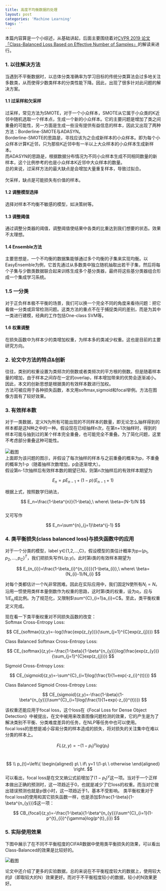 ```yaml
---
title: 高度不均衡数据的处理
layout: post
categories: 'Machine Learning'
tags: ''
---
```


本篇内容算是一个小综述，从基础讲起，后面主要围绕着对[CVPR 2019 论文「Class-Balanced Loss Based on Effective Number of Samples」](https://arxiv.org/pdf/1901.05555.pdf)的解读来进行。
### 1. 以往解决方法
当遇到不平衡数据时，以总体分类准确率为学习目标的传统分类算法会过多地关注多数类，从而使得少数类样本的分类性能下降。因此，出现了很多针对此问题的解决方案。

#### 1.1 过采样和欠采样
过采样，常见方法为SMOTE，对于一个小众样本，SMOTE从它属于小众类的K近邻中随机选取一个样本点，生成一个新的小众样本。它的主要问题是增加了类之间重叠的可能性，另一方面是生成一些没有提供有益信息的样本，因此又出现了两种方法：Borderline-SMOTE与ADASYN。<br>
Borderline-SMOTE的思路是，寻找应该为之合成新样本的小众样本。即为每个小众样本计算K近邻，只为那些K近邻中有一半以上大众样本的小众样本生成新样本。<br>
而ADASYN的思路是，根据数据分布情况为不同小众样本生成不同相同数量的新样本，这个比例参考的也是小众样本K近邻中大众样本的数量。<br>
总的来说，过采样方法的最大缺点是会增加大量重复样本，导致过拟合。<br>
<br>
欠采样，缺点是可能损失有价值的样本。<br>

#### 1.2 调整模型选择
选择对样本不均衡不敏感的模型，如决策树等。

#### 1.3 调整阈值
通过调整分类器的阈值，调整阈值使结果中各类的比重达到我们想要的状态。效果不太理想。

#### 1.4 Ensemble方法
主要思想是，一个不均衡的数据集能够通过多个均衡的子集来实现均衡。以EasyEnsemble为例，它首先通过从多数类中独立随机抽取出若干子集，然后将每个子集与少数类数据联合起来训练生成多个基分类器，最终将这些基分类器组合形成一个集成学习系统。

### 1.5 一分类
对于正负样本极不平衡的场景，我们可以换一个完全不同的角度来看待问题：把它看做一分类或异常检测问题。这类方法的重点不在于捕捉类间的差别，而是为其中一类进行建模，经典的工作包括One-class SVM等。<br>

#### 1.6 权重调整
在损失函数中为样本少的类增加权重，为样本多的类减少权重。这也是目前的主要研究方向。

### 2. 论文中方法的特点&创新<br>
往往，类别的权重设置为类频次的倒数或者类频次的平方根的倒数。但是随着样本量的增加，由于样本之间存在一定的overlap，样本增加带来的优势会逐渐减小。因此，本文的创新思想是根据类的有效样本数进行加权。<br>
方法可被应用于各种损失函数，本文用softmax,sigmoid和focal举例。方法在图像方面有了较好效果。

### 3. 有效样本数<br>
对于一类数据，定义N为所有可能出现的不同样本的数量，即无论怎么抽样得到的样本都是这N种之中的一种。假设现在已经抽样n次，在第n+1次抽样时，得到的样本可能与抽到过的某个样本完全重叠，也可能完全不重叠。为了简化问题，这里不考虑部分重叠这种可能性。<br><br>
![截图](https://paichin.github.io/assets/images4post/1_1.png)
<br>
上面即为该问题的图示，并假设了每次抽样的样本与之前重叠的概率为p，不重叠的概率为1-p（随着抽样次数增加，p会逐渐增大）。<br>
假设第n-1次抽样后有效样本数的期望已知，则第n次抽样后的有效样本期望为

$$
E_{n}=pE_{n-1}+(1-p)(E_{n-1}+1)
$$

根据上式，按照数学归纳法，<br>

$$
E_n=\frac{1-\beta^{n}}{1-\beta},\ where\  \beta=(N-1)/N
$$
<br>
又可写作

$$
E_n=\sum^{n}_{j=1}\beta^{j-1}
$$

### 4. 类平衡损失(class balanced loss)与损失函数中的应用<br>
对于一个分类的模型，label y$\in${1,2,...,C}，假设模型的类估计概率为p={$p_{1},p_{2},...,p_{C}$}$^{T}$，我们把损失写作L(p,y)。此时第i类的有效样本期望为

$$
E_{n_{i}}=\frac{1-\beta_{i}^{n_{i}}}{1-\beta_{i}},\ where\  \beta=(N_{i}-1)/N_{i}
$$

对每个类都估计一个$N_{i}$非常困难。因此在实际应用中，我们固定N使所有$N_{i}=N$。
沿用一惯使用类样本量倒数作为权重的思路，这时第i类的权重，设为$a_{i}$，应与$1/E_{n_{i}}$成比例。为了规范化，又限制$\sum^{C}_{i=1}a_{i}=C$。至此，类平衡权重定义完成。

现在看一下类平衡权重对不同损失函数的改变：<br>
Softmax Cross-Entropy Loss:

$$
CE_{softmax}(z,y)=-log(\frac{exp(z_{y})}{\sum_{j=1}^{C}exp(z_{j})})
$$

Class Balanced Softmax Cross-Entropy Loss:

$$
CE_{softmax}(z,y)=-\frac{1-\beta}{1-\beta^{n_{y}}}log(\frac{exp(z_{y})}{\sum_{j=1}^{C}exp(z_{j})})
$$

Sigmoid Cross-Entropy Loss:

$$
CE_{sigmoid}(z,y)=-\sum^{C}_{i=1}log(\frac{1}{1+exp(-z_{i}^{t})})
$$

Class Balanced Sigmoid Cross-Entropy Loss:

$$
CE_{sigmoid}(z,y)=-\frac{1-\beta}{1-\beta^{n_{y}}}\sum^{C}_{i=1}log(\frac{1}{1+exp(-z_{i}^{t})})
$$

该权重还能应用于focal loss，这个loss在《Focal Loss for Dense Object Detection》中被提出，在文中被用来改善图像问题检测的效果，它的产生是为了解决类别不平衡、分类难度差异的任务，在NLP等任务中也可以使用。<br>
focal loss的思想是减小容易分类的样本造成的损失，将对损失的关注集中在难以分类的样本上。

$$
FL(z,y)=-(1-p_{t})^\gamma
log(p_{t}) 
$$
<br>

$$
\\ p_{t}=\left\{
\begin{aligned} 
p\ \ if\ y=1
\\1-p\ \ otherwise
\end{aligned}
\right.
$$
可以看出，focal loss是在交叉熵公式前增加了$(1-p_{t})^\gamma$这一项。当对于一个正样本做出正确的预测时，这一项趋近于0，也就是减少了它loss的权重。而当对它做出错误预测也就是p很小时，这一项趋近于1，基本不受影响。
类平衡权重对于focal loss的使用和其它损失函数一样，也是添加$\frac{1-\beta}{1-\beta^{n_{y}}}$这一项：

$$
CB_{focal}(z,y)=-\frac{1-\beta}{1-\beta^{n_{y}}}\sum^{C}_{i=1}(1-p^{t}_{i})^{\gamma}log(p^{t}_{i})
$$

### 5. 实际使用效果<br>
下图中展示了在不同不平衡程度的CIFAR数据中使用类平衡损失的效果，可以看出Class-Balanced的效果是比较好的。

![截图](https://paichin.github.io/assets/images4post/1_2.png)

论文中还介绍了更多的实验数据，总的来说在不平衡程度较大的数据上，使用较大的$\beta$（即取较大的N）效果更好。而对于不平衡程度较小的数据，较小的N效果更好。